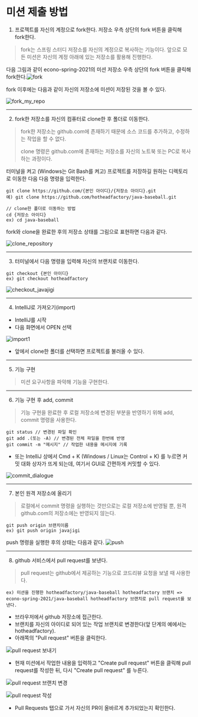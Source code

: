 # 미션 제출 방법

1. 프로젝트를 자신의 계정으로 fork한다. 저장소 우측 상단의 fork 버튼을 클릭해 fork한다.

> 
> fork는 스프링 스터디 저장소를 자신의 계정으로 복사하는 기능이다. 앞으로 모든 미션은 자신의 계정 아래에 있는 저장소를 활용해 진행한다.

다음 그림과 같이 econo-spring-2021의 미션 저장소 우측 상단의 fork 버튼을 클릭해 fork한다.![fork](./fork.png)

fork 이후에는 다음과 같이 자신의 저장소에 미션이 저장된 것을 볼 수 있다.

![fork_my_repo](./fork_my_repo.png)

---
2. fork한 저장소를 자신의 컴퓨터로 clone한 후 폴더로 이동한다.
> fork한 저장소는 github.com에 존재하기 때문에 소스 코드를 추가하고, 수정하는 작업을 할 수 없다.
>
> clone 명령은 github.com에 존재하는 저장소를 자신의 노트북 또는 PC로 복사하는 과정이다.

터미널을 켜고 (Windows는 Git Bash를 켜고) 프로젝트를 저장하길 원하는 디렉토리로 이동한 다음 다음 명령을 입력한다.

```
git clone https://github.com/{본인 아이디}/{저장소 아이디}.git
예) git clone https://github.com/hotheadfactory/java-baseball.git
```

```
// clone한 폴더로 이동하는 방법
cd {저장소 아이디}
ex) cd java-baseball
```

fork와 clone을 완료한 후의 저장소 상태를 그림으로 표현하면 다음과 같다.

![clone_repository](./clone_repository.png)

---
3. 터미널에서 다음 명령을 입력해 자신의 브랜치로 이동한다.
```
git checkout {본인 아이디}
ex) git checkout hotheadfactory
```

![checkout_javajigi](./checking_out.png)

---
4. IntelliJ로 가져오기(import)
* IntelliJ를 시작
* 다음 화면에서 OPEN 선택

![import1](./import1.png)

* 앞에서 clone한 폴더를 선택하면 프로젝트를 불러올 수 있다.

---
5. 기능 구현
> 미션 요구사항을 파악해 기능을 구현한다.

---
6. 기능 구현 후 add, commit
> 기능 구현을 완료한 후 로컬 저장소에 변경된 부분을 반영하기 위해 add, commit 명령을 사용한다.

```
git status // 변경된 파일 확인
git add .(또는 -A) // 변경된 전체 파일을 한번에 반영
git commit -m "메시지" // 작업한 내용을 메시지에 기록
```

* 또는 IntelliJ 상에서 Cmd + K (Windows / Linux는 Control + K) 를 누르면 커밋 대화 상자가 뜨게 되는데, 여기서 GUI로 간편하게 커밋할 수 있다.

![commit_dialogue](./commit_dialogue.png)

----

7. 본인 원격 저장소에 올리기

> 로컬에서 commit 명령을 실행하는 것만으로는 로컬 저장소에 반영될 뿐, 원격 github.com의 저장소에는 반영되지 않는다.

```
git push origin 브랜치이름
ex) git push origin javajigi
```

push 명령을 실행한 후의 상태는 다음과 같다.
![push](./push.png)

---
8. github 서비스에서 pull request를 보낸다.
> pull request는 github에서 제공하는 기능으로 코드리뷰 요청을 보낼 때 사용한다.
> 

```
ex) 미션을 진행한 hotheadfactory/java-baseball hotheadfactory 브랜치 => econo-spring-2021/java-baseball hotheadfactory 브랜치로 pull request를 보낸다.
```

* 브라우저에서 github 저장소에 접근한다.
* 브랜치를 자신의 아이디로 되어 있는 작업 브랜치로 변경한다(앞 단계의 예에서는 hotheadfactory).
* 아래쪽의 "Pull request" 버튼을 클릭한다.

![pull request 보내기](./pull_request_1.png)

* 현재 미션에서 작업한 내용을 입력하고 "Create pull request" 버튼을 클릭해 pull request를 작성한 뒤, 다시 "Create pull request" 를 누른다.

![pull request 브랜치 변경](./pull_request_2.png)

![pull request 작성](./pull_request_3.png)

* Pull Requests 탭으로 가서 자신의 PR이 올바르게 추가되었는지 확인한다.